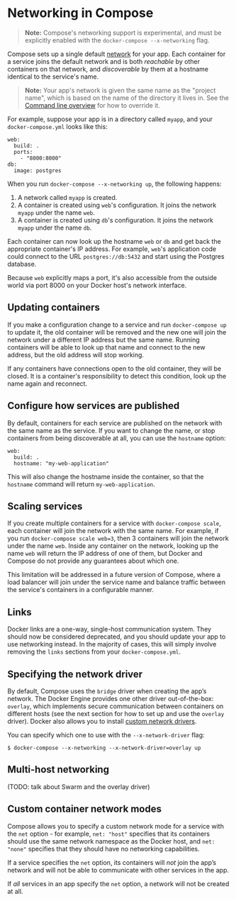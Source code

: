 <!--[metadata]>
+++
title = "Networking in Compose"
description = "How Compose sets up networking between containers"
keywords = ["documentation, docs,  docker, compose, orchestration, containers, networking"]
[menu.main]
parent="smn_workw_compose"
weight=6
+++
<![end-metadata]-->


# Networking in Compose

> **Note:** Compose's networking support is experimental, and must be explicitly enabled with the `docker-compose --x-networking` flag.

Compose sets up a single default [network](/engine/reference/commandline/network_create.md) for your app. Each container for a service joins the default network and is both *reachable* by other containers on that network, and *discoverable* by them at a hostname identical to the service's name.

> **Note:** Your app's network is given the same name as the "project name", which is based on the name of the directory it lives in. See the [Command line overview](reference/docker-compose.md) for how to override it.

For example, suppose your app is in a directory called `myapp`, and your `docker-compose.yml` looks like this:

    web:
      build: .
      ports:
        - "8000:8000"
    db:
      image: postgres

When you run `docker-compose --x-networking up`, the following happens:

1. A network called `myapp` is created.
2. A container is created using `web`'s configuration. It joins the network `myapp` under the name `web`.
3. A container is created using `db`'s configuration. It joins the network `myapp` under the name `db`.

Each container can now look up the hostname `web` or `db` and get back the appropriate container's IP address. For example, `web`'s application code could connect to the URL `postgres://db:5432` and start using the Postgres database.

Because `web` explicitly maps a port, it's also accessible from the outside world via port 8000 on your Docker host's network interface.

## Updating containers

If you make a configuration change to a service and run `docker-compose up` to update it, the old container will be removed and the new one will join the network under a different IP address but the same name. Running containers will be able to look up that name and connect to the new address, but the old address will stop working.

If any containers have connections open to the old container, they will be closed. It is a container's responsibility to detect this condition, look up the name again and reconnect.

## Configure how services are published

By default, containers for each service are published on the network with the same name as the service. If you want to change the name, or stop containers from being discoverable at all, you can use the `hostname` option:

    web:
      build: .
      hostname: "my-web-application"

This will also change the hostname inside the container, so that the `hostname` command will return `my-web-application`.

## Scaling services

If you create multiple containers for a service with `docker-compose scale`, each container will join the network with the same name. For example, if you run `docker-compose scale web=3`, then 3 containers will join the network under the name `web`. Inside any container on the network, looking up the name `web` will return the IP address of one of them, but Docker and Compose do not provide any guarantees about which one.

This limitation will be addressed in a future version of Compose, where a load balancer will join under the service name and balance traffic between the service's containers in a configurable manner.

## Links

Docker links are a one-way, single-host communication system. They should now be considered deprecated, and you should update your app to use networking instead. In the majority of cases, this will simply involve removing the `links` sections from your `docker-compose.yml`.

## Specifying the network driver

By default, Compose uses the `bridge` driver when creating the app’s network. The Docker Engine provides one other driver out-of-the-box: `overlay`, which implements secure communication between containers on different hosts (see the next section for how to set up and use the `overlay` driver). Docker also allows you to install [custom network drivers](/engine/extend/plugins_network.md).

You can specify which one to use with the `--x-network-driver` flag:

    $ docker-compose --x-networking --x-network-driver=overlay up

## Multi-host networking

(TODO: talk about Swarm and the overlay driver)

## Custom container network modes

Compose allows you to specify a custom network mode for a service with the `net` option - for example, `net: "host"` specifies that its containers should use the same network namespace as the Docker host, and `net: "none"` specifies that they should have no networking capabilities.

If a service specifies the `net` option, its containers will *not* join the app’s network and will not be able to communicate with other services in the app.

If *all* services in an app specify the `net` option, a network will not be created at all.
